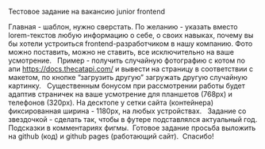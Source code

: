 Тестовое задание на вакансию junior frontend


Главная - шаблон, нужно сверстать. По желанию - указать вместо lorem-текстов любую информацию о себе, о своих навыках,
почему вы бы хотели устроиться frontend-разработчиком в нашу компанию. Фото можно поставить, можно не ставить, все исключительно на ваше усмотрение.   Пример - получить случайную фотографию с котом по апи https://docs.thecatapi.com/ и вывести на страницу в соответствии с макетом, по кнопке “загрузить другую” загружать другую случайную картинку.
  Существенным бонусом при рассмотрении работы будет адаптив страничек на ваше усмотрение для планшетов (768px) и телефонов (320px). На десктопе у сетки сайта (контейнера) фиксированная ширина - 1180px, на любых устройствах.   Задание со звездочкой - сделать так, чтобы в футере подставлялся актуальный год. Подсказки в комментариях фигмы.  Готовое задание просьба выложить на github (код) и github pages (работающий сайт). 
 Cпасибо!
